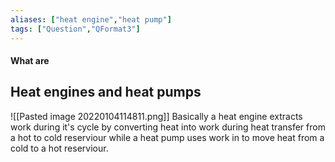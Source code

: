 ```yaml
---
aliases: ["heat engine","heat pump"]
tags: ["Question","QFormat3"]
---
```


#### What are
## Heat engines and heat pumps
![[Pasted image 20220104114811.png]]
Basically a heat engine extracts work during it's cycle by converting heat into work during heat transfer from a hot to cold reserviour while a heat pump uses work in to move heat from a cold to a hot reserviour.

